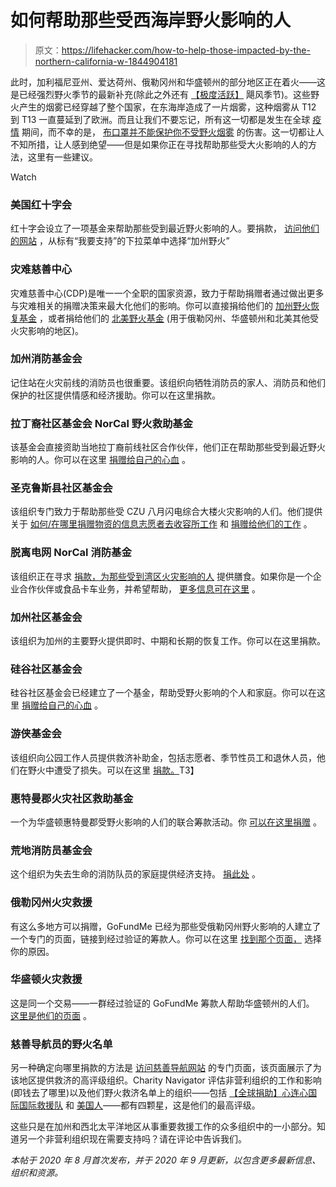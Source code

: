 # 如何帮助那些受西海岸野火影响的人

> 原文：<https://lifehacker.com/how-to-help-those-impacted-by-the-northern-california-w-1844904181>

此时，加利福尼亚州、爱达荷州、俄勒冈州和华盛顿州的部分地区正在着火——这是已经强烈野火季节的最新补充(除此之外还有 [【极度活跃】](https://www.noaa.gov/media-release/extremely-active-hurricane-season-possible-for-atlantic-basin) 飓风季节)。这些野火产生的烟雾已经穿越了整个国家，在东海岸造成了一片烟雾，这种烟雾从 T12 到 T13 一直蔓延到了欧洲。而且让我们不要忘记，所有这一切都是发生在全球 [疫情](https://lifehacker.com/how-to-shelter-from-a-storm-during-a-pandemic-1844698438) 期间，而不幸的是， [布口罩并不能保护你不受野火烟雾](https://vitals.lifehacker.com/cloth-masks-dont-protect-against-wildfire-smoke-1845049868) 的伤害。这一切都让人不知所措，让人感到绝望——但是如果你正在寻找帮助那些受大火影响的人的方法，这里有一些建议。

Watch

### **美国红十字会**

红十字会设立了一项基金来帮助那些受到最近野火影响的人。要捐款， [访问他们的网站](https://www.redcross.org/donate/donation.html) ，从标有“我要支持”的下拉菜单中选择“加州野火”

### **灾难慈善中心**

灾难慈善中心(CDP)是唯一一个全职的国家资源，致力于帮助捐赠者通过做出更多与灾难相关的捐赠决策来最大化他们的影响。你可以直接捐给他们的 [加州野火恢复基金](https://disasterphilanthropy.org/donate-to-the-california-wildfires-recovery-fund) ，或者捐给他们的 [北美野火基金](https://disasterphilanthropy.org/support-north-american-wildfire-recovery) (用于俄勒冈州、华盛顿州和北美其他受火灾影响的地区)。

### **加州消防基金会**

记住站在火灾前线的消防员也很重要。该组织向牺牲消防员的家人、消防员和他们保护的社区提供情感和经济援助。你可以在这里捐款。

### **拉丁裔社区基金会 NorCal 野火救助基金**

该基金会直接资助当地拉丁裔前线社区合作伙伴，他们正在帮助那些受到最近野火影响的人。你可以在这里 [捐赠给自己的心血](https://latino-community-foundation.networkforgood.com/projects/38583-northern-california-wildfire-relief-fund) 。

### **圣克鲁斯县社区基金会**

该组织专门致力于帮助那些受 CZU 八月闪电综合大楼火灾影响的人们。他们提供关于 [如何/在哪里捐赠物资的信息](https://www.co.santa-cruz.ca.us/FireResources.aspx)[志愿者去收容所工作](https://scvolunteercenter.org/events-2/lightning-fire-2020) 和 [捐赠给他们的工作](https://www.cfscc.org/donate/fire) 。

### **脱离电网 NorCal 消防基金**

该组织正在寻求 [捐款，为那些受到湾区火灾影响的人](https://offthegrid.com/relief-efforts) 提供膳食。如果你是一个企业合作伙伴或食品卡车业务，并希望帮助， [更多信息可在这里](https://offthegrid.com/norcal-fire-relief) 。

### **加州社区基金会**

该组织为加州的主要野火提供即时、中期和长期的恢复工作。你可以在这里捐款。

### **硅谷社区基金会**

硅谷社区基金会已经建立了一个基金，帮助受野火影响的个人和家庭。你可以在这里 [捐赠给自己的心血](https://www.siliconvalleycf.org/san-mateo-santa-clara-fire-relief?fbclid=IwAR0IZ4MvG1bPRHDgC-08fYjRhch50XUPdf6-pFUC2HJKHDHfi8fw91HapA0) 。

### **游侠基金会**

该组织向公园工作人员提供救济补助金，包括志愿者、季节性员工和退休人员，他们在野火中遭受了损失。可以在这里 [捐款。](http://www.cspra.com/rangerfoundation/index.html)T3】

### **惠特曼郡火灾社区救助基金**

一个为华盛顿惠特曼郡受野火影响的人们的联合筹款活动。你 [可以在这里捐赠](https://donorbox.org/whitman-county-fire-relief-fund) 。

### **荒地消防员基金会**

这个组织为失去生命的消防队员的家庭提供经济支持。 [捐此处](https://wff.givecloud.co/products/DONATE-QUICK/donatetoday) 。

### **俄勒冈州火灾救援**

有这么多地方可以捐赠，GoFundMe 已经为那些受俄勒冈州野火影响的人建立了一个专门的页面，链接到经过验证的筹款人。你可以在这里 [找到那个页面，](https://gfmnorma.wpengine.com/act/oregon-fires) 选择你的原因。

### **华盛顿火灾救援**

这是同一个交易——一群经过验证的 GoFundMe 筹款人帮助华盛顿州的人们。 [这里是他们的页面](https://gfmnorma.wpengine.com/act/washington-fires) 。

### **慈善导航员的野火名单**

另一种确定向哪里捐款的方法是 [访问慈善导航网站](https://www.charitynavigator.org/index.cfm?bay=content.view&cpid=7574) 的专门页面，该页面展示了为该地区提供救济的高评级组织。Charity Navigator 评估非营利组织的工作和影响(即钱去了哪里)以及他们野火救济名单上的组织——包括 [【全球捐助】](https://www.globalgiving.org/projects/california-oregon-wildfires-helping-children-diapers)[心连心国际](https://secure.touchnet.com/C25068_ustores/web/store_main.jsp?STOREID=31&SINGLESTORE=true)[国际救援队](https://www.irteams.org/donate) 和 [美国人](https://www.americares.org/HelpLebanon)——都有四颗星，这是他们的最高评级。

这些只是在加州和西北太平洋地区从事重要救援工作的众多组织中的一小部分。知道另一个非营利组织现在需要支持吗？请在评论中告诉我们。

*本帖于 2020 年 8 月首次发布，并于 2020 年 9 月更新，以包含更多最新信息、组织和资源。*